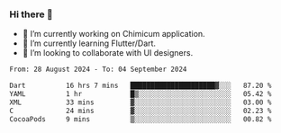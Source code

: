 ### Hi there 👋

<!--
**devcat37/devcat37** is a ✨ _special_ ✨ repository because its `README.md` (this file) appears on your GitHub profile.-->


- 🔭 I’m currently working on Chimicum application.
- 🌱 I’m currently learning Flutter/Dart.
- 👯 I’m looking to collaborate with UI designers.
<!-- - 🤔 I’m looking for help with ... -->

<!--START_SECTION:waka-->

```txt
From: 28 August 2024 - To: 04 September 2024

Dart          16 hrs 7 mins   █████████████████████▓░░░   87.20 %
YAML          1 hr            █▒░░░░░░░░░░░░░░░░░░░░░░░   05.42 %
XML           33 mins         ▓░░░░░░░░░░░░░░░░░░░░░░░░   03.00 %
C             24 mins         ▓░░░░░░░░░░░░░░░░░░░░░░░░   02.23 %
CocoaPods     9 mins          ▒░░░░░░░░░░░░░░░░░░░░░░░░   00.82 %
```

<!--END_SECTION:waka-->
